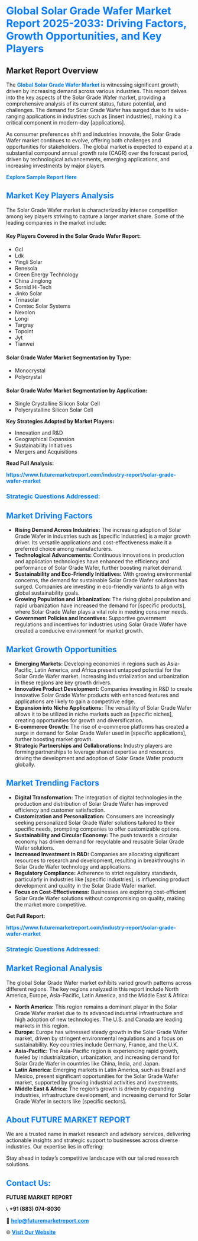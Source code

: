 <h1 style="color: #007BFF;">Global Solar Grade Wafer Market Report 2025-2033: Driving Factors, Growth Opportunities, and Key Players</h1>

<section id="overview">
<h2>Market Report Overview</h2>
<p>The <a href="https://www.futuremarketreport.com/industry-report/solar-grade-wafer-market" style="color: #007BFF; text-decoration: none;"><strong>Global Solar Grade Wafer Market</strong></a> is witnessing significant growth, driven by increasing demand across various industries. This report delves into the key aspects of the Solar Grade Wafer market, providing a comprehensive analysis of its current status, future potential, and challenges. The demand for Solar Grade Wafer has surged due to its wide-ranging applications in industries such as [insert industries], making it a critical component in modern-day [applications].</p>
<p>As consumer preferences shift and industries innovate, the Solar Grade Wafer market continues to evolve, offering both challenges and opportunities for stakeholders. The global market is expected to expand at a substantial compound annual growth rate (CAGR) over the forecast period, driven by technological advancements, emerging applications, and increasing investments by major players.</p>
</section>

<section id="overview">
<p><a href="https://www.futuremarketreport.com/request-sample/reportId=29966" style="color: #007BFF; text-decoration: none;"><strong>Explore Sample Report Here</strong></a></p>
</section>

<section id="key-players">
<h2 style="color: #007BFF;">Market Key Players Analysis</h2>
<p>The Solar Grade Wafer market is characterized by intense competition among key players striving to capture a larger market share. Some of the leading companies in the market include:</p>
<h4>Key Players Covered in the Solar Grade Wafer Report:</h4>
<ul><li>Gcl</li><li>Ldk</li><li>Yingli Solar</li><li>Renesola</li><li>Green Energy Technology</li><li>China Jinglong</li><li>Sornid Hi-Tech</li><li>Jinko Solar</li><li>Trinasolar</li><li>Comtec Solar Systems</li><li>Nexolon</li><li>Longi</li><li>Targray</li><li>Topoint</li><li>Jyt</li><li>Tianwei</li></ul>
<h4>Solar Grade Wafer Market Segmentation by Type:</h4>
<ul><li>Monocrystal</li><li>Polycrystal</li></ul>

<h4>Solar Grade Wafer Market Segmentation by Application:</h4>
<ul><li>Single Crystalline Silicon Solar Cell</li><li>Polycrystalline Silicon Solar Cell</li></ul>
<p><strong>Key Strategies Adopted by Market Players:</strong></p>
<ul>
<li>Innovation and R&D</li>
<li>Geographical Expansion</li>
<li>Sustainability Initiatives</li>
<li>Mergers and Acquisitions</li>
</ul>
</section>

<section>
<p><strong>Read Full Analysis: </strong></p><a href="https://www.futuremarketreport.com/industry-report/solar-grade-wafer-market" style="color: #007BFF; text-decoration: none;"><strong>https://www.futuremarketreport.com/industry-report/solar-grade-wafer-market</strong></a>
<h3 style="color: #007BFF;">Strategic Questions Addressed:</h3>
</section>

<section id="driving-factors">
<h2 style="color: #007BFF;">Market Driving Factors</h2>
<ul>
<li><strong>Rising Demand Across Industries:</strong> The increasing adoption of Solar Grade Wafer in industries such as [specific industries] is a major growth driver. Its versatile applications and cost-effectiveness make it a preferred choice among manufacturers.</li>
<li><strong>Technological Advancements:</strong> Continuous innovations in production and application technologies have enhanced the efficiency and performance of Solar Grade Wafer, further boosting market demand.</li>
<li><strong>Sustainability and Eco-Friendly Initiatives:</strong> With growing environmental concerns, the demand for sustainable Solar Grade Wafer solutions has surged. Companies are investing in eco-friendly variants to align with global sustainability goals.</li>
<li><strong>Growing Population and Urbanization:</strong> The rising global population and rapid urbanization have increased the demand for [specific products], where Solar Grade Wafer plays a vital role in meeting consumer needs.</li>
<li><strong>Government Policies and Incentives:</strong> Supportive government regulations and incentives for industries using Solar Grade Wafer have created a conducive environment for market growth.</li>
</ul>
</section>

<section id="growth-opportunities">
<h2 style="color: #007BFF;">Market Growth Opportunities</h2>
<ul>
<li><strong>Emerging Markets:</strong> Developing economies in regions such as Asia-Pacific, Latin America, and Africa present untapped potential for the Solar Grade Wafer market. Increasing industrialization and urbanization in these regions are key growth drivers.</li>
<li><strong>Innovative Product Development:</strong> Companies investing in R&D to create innovative Solar Grade Wafer products with enhanced features and applications are likely to gain a competitive edge.</li>
<li><strong>Expansion into Niche Applications:</strong> The versatility of Solar Grade Wafer allows it to be utilized in niche markets such as [specific niches], creating opportunities for growth and diversification.</li>
<li><strong>E-commerce Growth:</strong> The rise of e-commerce platforms has created a surge in demand for Solar Grade Wafer used in [specific applications], further boosting market growth.</li>
<li><strong>Strategic Partnerships and Collaborations:</strong> Industry players are forming partnerships to leverage shared expertise and resources, driving the development and adoption of Solar Grade Wafer products globally.</li>
</ul>
</section>

<section id="trending-factors">
<h2 style="color: #007BFF;">Market Trending Factors</h2>
<ul>
<li><strong>Digital Transformation:</strong> The integration of digital technologies in the production and distribution of Solar Grade Wafer has improved efficiency and customer satisfaction.</li>
<li><strong>Customization and Personalization:</strong> Consumers are increasingly seeking personalized Solar Grade Wafer solutions tailored to their specific needs, prompting companies to offer customizable options.</li>
<li><strong>Sustainability and Circular Economy:</strong> The push towards a circular economy has driven demand for recyclable and reusable Solar Grade Wafer solutions.</li>
<li><strong>Increased Investment in R&D:</strong> Companies are allocating significant resources to research and development, resulting in breakthroughs in Solar Grade Wafer technology and applications.</li>
<li><strong>Regulatory Compliance:</strong> Adherence to strict regulatory standards, particularly in industries like [specific industries], is influencing product development and quality in the Solar Grade Wafer market.</li>
<li><strong>Focus on Cost-Effectiveness:</strong> Businesses are exploring cost-efficient Solar Grade Wafer solutions without compromising on quality, making the market more competitive.</li>
</ul>
</section>

<section>
<p><strong>Get Full Report: </strong></p><a href="https://www.futuremarketreport.com/industry-report/solar-grade-wafer-market" style="color: #007BFF; text-decoration: none;"><strong>https://www.futuremarketreport.com/industry-report/solar-grade-wafer-market</strong></a>
<h3 style="color: #007BFF;">Strategic Questions Addressed:</h3>
</section>


<section id="regional-analysis">
<h2 style="color: #007BFF;">Market Regional Analysis</h2>
<p>The global Solar Grade Wafer market exhibits varied growth patterns across different regions. The key regions analyzed in this report include North America, Europe, Asia-Pacific, Latin America, and the Middle East & Africa:</p>
<ul>
<li><strong>North America:</strong> This region remains a dominant player in the Solar Grade Wafer market due to its advanced industrial infrastructure and high adoption of new technologies. The U.S. and Canada are leading markets in this region.</li>
<li><strong>Europe:</strong> Europe has witnessed steady growth in the Solar Grade Wafer market, driven by stringent environmental regulations and a focus on sustainability. Key countries include Germany, France, and the U.K.</li>
<li><strong>Asia-Pacific:</strong> The Asia-Pacific region is experiencing rapid growth, fueled by industrialization, urbanization, and increasing demand for Solar Grade Wafer in countries like China, India, and Japan.</li>
<li><strong>Latin America:</strong> Emerging markets in Latin America, such as Brazil and Mexico, present significant opportunities for the Solar Grade Wafer market, supported by growing industrial activities and investments.</li>
<li><strong>Middle East & Africa:</strong> The region’s growth is driven by expanding industries, infrastructure development, and increasing demand for Solar Grade Wafer in sectors like [specific sectors].</li>
</ul>
</section>

<footer>
<h2 style="color: #007BFF;">About FUTURE MARKET REPORT</h2>
<p>We are a trusted name in market research and advisory services, delivering actionable insights and strategic support to businesses across diverse industries. Our expertise lies in offering:</p>

<p>Stay ahead in today’s competitive landscape with our tailored research solutions.</p>

<h2 style="color: #007BFF;">Contact Us:</h2>
<p><strong>FUTURE MARKET REPORT</strong></p>
<p>📞 <strong>+91 (883) 074-8030</strong></p>
<p>📧 <strong><a href="mailto:help@futuremarketreport.com" style="color: #007BFF;">help@futuremarketreport.com</a></strong></p>
<p>🌐 <strong><a href="https://www.futuremarketreport.com/" style="color: #007BFF;">Visit Our Website</a></strong></p>
</footer>